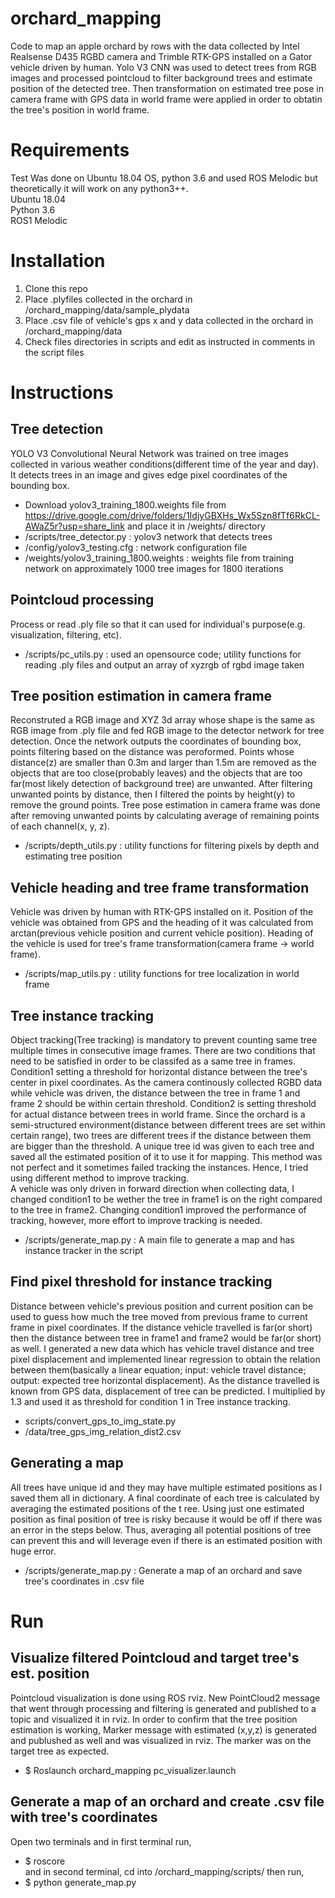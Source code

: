 # orchard_mapping
Code to map an apple orchard by rows with the data collected by Intel Realsense D435 RGBD camera and Trimble RTK-GPS installed on a Gator vehicle driven by human.
Yolo V3 CNN was used to detect trees from RGB images and processed pointcloud to filter background trees and estimate position of the detected tree. Then transformation on estimated tree pose in camera frame with GPS data in world frame were applied in order to obtatin the tree's position in world frame.   

   
# Requirements   
Test Was done on Ubuntu 18.04 OS, python 3.6 and used ROS Melodic but theoretically it will work on any python3++.   
 Ubuntu 18.04   
 Python 3.6   
 ROS1 Melodic   
   

# Installation
1. Clone this repo   
2. Place .plyfiles collected in the orchard in /orchard_mapping/data/sample_plydata   
3. Place .csv file of vehicle's gps x and y data collected in the orchard in /orchard_mapping/data   
4. Check files directories in scripts and edit as instructed in comments in the script files   

   
# Instructions
## Tree detection 
YOLO V3 Convolutional Neural Network was trained on tree images collected in various weather conditions(different time of the year and day). It detects trees in an image and gives edge pixel coordinates of the bounding box.   
* Download yolov3_training_1800.weights file from https://drive.google.com/drive/folders/1IdjyGBXHs_Wx5Szn8fTf6RkCL-AWaZ5r?usp=share_link and place it in /weights/ directory
* /scripts/tree_detector.py : yolov3 network that detects trees   
* /config/yolov3_testing.cfg : network configuration file   
* /weights/yolov3_training_1800.weights : weights file from training network on approximately 1000 tree images for 1800 iterations   

## Pointcloud processing
Process or read .ply file so that it can used for individual's purpose(e.g. visualization, filtering, etc).   
* /scripts/pc_utils.py : used an opensource code; utility functions for reading .ply files and output an array of xyzrgb of rgbd image taken   

## Tree position estimation in camera frame
Reconstruted a RGB image and XYZ 3d array whose shape is the same as RGB image from .ply file and fed RGB image to the detector network for tree detection. Once the network outputs the coordinates of bounding box, points filtering based on the distance was peroformed. Points whose distance(z) are smaller than 0.3m and larger than 1.5m are removed as the objects that are too close(probably leaves) and the objects that are too far(most likely detection of background tree) are unwanted. After filtering unwanted points by distance, then I filtered the points by height(y) to remove the ground points. Tree pose estimation in camera frame was done after removing unwanted points by calculating average of remaining points of each channel(x, y, z).   
* /scripts/depth_utils.py : utility functions for filtering pixels by depth and estimating tree position   

## Vehicle heading and tree frame transformation
Vehicle was driven by human with RTK-GPS installed on it. Position of the vehicle was obtained from GPS and the heading of it was calculated from arctan(previous vehicle position and current vehicle position). Heading of the vehicle is used for tree's frame transformation(camera frame -> world frame).   
* /scripts/map_utils.py : utility functions for tree localization in world frame   

## Tree instance tracking
Object tracking(Tree tracking) is mandatory to prevent counting same tree multiple times in consecutive image frames. There are two conditions that need to be satisfied in order to be classifed as a same tree in frames. Condition1 setting a threshold for horizontal distance between the tree's center in pixel coordinates. As the camera continously collected RGBD data while vehicle was driven, the distance between the tree in frame 1 and frame 2 should be within certain threshold. Condition2 is setting threshold for actual distance between trees in world frame. Since the orchard is a semi-structured environment(distance between different trees are set within certain range), two trees are different trees if the distance between them are bigger than the threshold. A unique tree id was given to each tree and saved all the estimated position of it to use it for mapping. This method was not perfect and it sometimes failed tracking the instances. Hence, I tried using different method to improve tracking.   
A vehicle was only driven in forward direction when collecting data, I changed condition1 to be wether the tree in frame1 is on the right compared to the tree in frame2. Changing condition1 improved the performance of tracking, however, more effort to improve tracking is needed.   
* /scripts/generate_map.py : A main file to generate a map and has instance tracker in the script   

## Find pixel threshold for instance tracking
Distance between vehicle's previous position and current position can be used to guess how much the tree moved from previous frame to current frame in pixel coordinates. If the distance vehicle travelled is far(or short) then the distance between tree in frame1 and frame2 would be far(or short) as well. I generated a new data which has vehicle travel distance and tree pixel displacement and implemented linear regression to obtain the relation between them(basically a linear equation; input: vehicle travel distance; output: expected tree horizontal displacement). As the distance travelled is known from GPS data, displacement of tree can be predicted. I multiplied by 1.3 and used it as threshold for condition 1 in Tree instance tracking. 
* scripts/convert_gps_to_img_state.py   
* /data/tree_gps_img_relation_dist2.csv   

## Generating a map
All trees have unique id and they may have multiple estimated positions as I saved them all in dictionary. A final coordinate of each tree is calculated by averaging the estimated positions of the t
ree. Using just one estimated position as final position of tree is risky because it would be off if there was an error in the steps below. Thus, averaging all potential positions of tree can prevent this and will leverage even if there is an estimated position with huge error.   
* /scripts/generate_map.py : Generate a map of an orchard and save tree's coordinates in .csv file   
   
# Run
## Visualize filtered Pointcloud and target tree's est. position
Pointcloud visualization is done using ROS rviz. New PointCloud2 message that went through processing and filtering is generated and published to a topic and visualized it in rviz. In order to confirm that the tree position estimation is working, Marker message with estimated (x,y,z) is generated and publushed as well and was visualized in rviz. The marker was on the target tree as expected.   
* $ Roslaunch orchard_mapping pc_visualizer.launch   

## Generate a map of an orchard and create .csv file with tree's coordinates
Open two terminals and in first terminal run,   
* $ roscore   
and in second terminal, cd into /orchard_mapping/scripts/ then run,   
* $ python generate_map.py   

